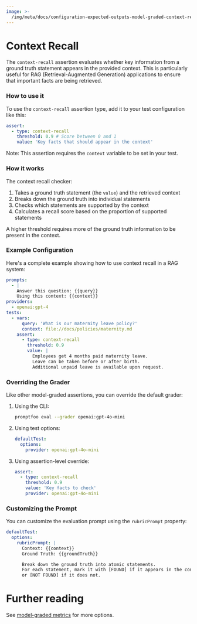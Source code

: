 ```yaml
---
image: >-
  /img/meta/docs/configuration-expected-outputs-model-graded-context-recall-md.png
---
```

# Context Recall

The `context-recall` assertion evaluates whether key information from a ground truth statement appears in the provided context. This is particularly useful for RAG (Retrieval-Augmented Generation) applications to ensure that important facts are being retrieved.

### How to use it

To use the `context-recall` assertion type, add it to your test configuration like this:

```yaml
assert:
  - type: context-recall
    threshold: 0.9 # Score between 0 and 1
    value: 'Key facts that should appear in the context'
```

Note: This assertion requires the `context` variable to be set in your test.

### How it works

The context recall checker:

1. Takes a ground truth statement (the `value`) and the retrieved context
2. Breaks down the ground truth into individual statements
3. Checks which statements are supported by the context
4. Calculates a recall score based on the proportion of supported statements

A higher threshold requires more of the ground truth information to be present in the context.

### Example Configuration

Here's a complete example showing how to use context recall in a RAG system:

```yaml
prompts:
  - |
    Answer this question: {{query}}
    Using this context: {{context}}
providers:
  - openai:gpt-4
tests:
  - vars:
      query: 'What is our maternity leave policy?'
      context: file://docs/policies/maternity.md
    assert:
      - type: context-recall
        threshold: 0.9
        value: |
          Employees get 4 months paid maternity leave.
          Leave can be taken before or after birth.
          Additional unpaid leave is available upon request.
```

### Overriding the Grader

Like other model-graded assertions, you can override the default grader:

1. Using the CLI:

   ```sh
   promptfoo eval --grader openai:gpt-4o-mini
   ```

2. Using test options:

   ```yaml
   defaultTest:
     options:
       provider: openai:gpt-4o-mini
   ```

3. Using assertion-level override:
   ```yaml
   assert:
     - type: context-recall
       threshold: 0.9
       value: 'Key facts to check'
       provider: openai:gpt-4o-mini
   ```

### Customizing the Prompt

You can customize the evaluation prompt using the `rubricPrompt` property:

```yaml
defaultTest:
  options:
    rubricPrompt: |
      Context: {{context}}
      Ground Truth: {{groundTruth}}

      Break down the ground truth into atomic statements.
      For each statement, mark it with [FOUND] if it appears in the context,
      or [NOT FOUND] if it does not.
```

# Further reading

See [model-graded metrics](/docs/configuration/expected-outputs/model-graded) for more options.
